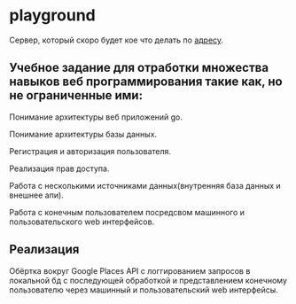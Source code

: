 # playground
  Сервер, который скоро будет кое что делать по [адресу](https://imakiri.ddns.net).
 
## Учебное задание для отработки множества навыков веб программирования такие как, но не ограниченные ими:
  Понимание архитектуры веб приложений go.
  
  Понимание архитектуры базы данных.
  
  Регистрация и авторизация пользователя.

  Реализация прав доступа.
  
  Работа с несколькими источниками данных(внутренняя база данных и внешнее апи).
  
  Работа с конечным пользователем посредсвом машинного и пользовательского web интерфейсов.
 
## Реализация
  Обёртка вокруг Google Places API с логгированием запросов в локальной бд с последующей обработкой и представлением конечному пользователю через машинный и пользовательский web интерфейсы.
 
